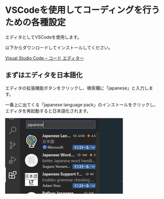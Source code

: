 # VSCodeを使用してコーディングを行うための各種設定

エディタとしてVSCodeを使用します。

以下からダウンロードしてインストールしてください。

[Visual Studio Code – コード エディター](https://azure.microsoft.com/ja-jp/products/visual-studio-code/)

## まずはエディタを日本語化

エディタの拡張機能ボタンをクリックし、検索欄に「japanese」と入力します。

一番上に出てくる「japanese language pack」のインストールをクリックし、エディタを再起動すると日本語化されます。

![](cap.PNG)
